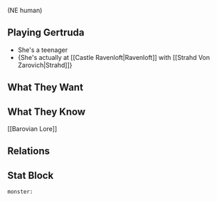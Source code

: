 (NE human)
## Playing Gertruda
- She's a teenager
- {She's actually at [[Castle Ravenloft|Ravenloft]] with [[Strahd Von Zarovich|Strahd]]}

## What They Want

## What They Know
[[Barovian Lore]]

## Relations

## Stat Block

```statblock
monster:
```

```dataviewjs
```